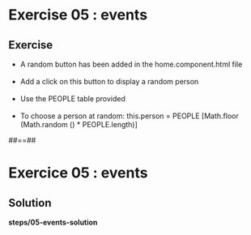 <!-- .slide: class="exercice" -->

# Exercise 05 : events

## Exercise<br>

-   A random button has been added in the home.component.html file <br> <br>
-   Add a click on this button to display a random person <br> <br>
-   Use the PEOPLE table provided <br> <br>
-   To choose a person at random: this.person = PEOPLE [Math.floor (Math.random () * PEOPLE.length)]
<!-- Notes: -->

##==##

<!-- .slide: class="exercice full-center" -->

# Exercice 05 : events

## Solution

<b>steps/05-events-solution</b>
